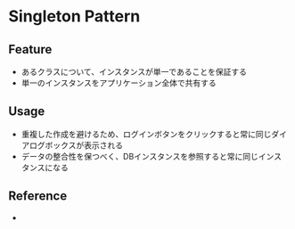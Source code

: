 # Singleton Pattern
## Feature
- あるクラスについて、インスタンスが単一であることを保証する
- 単一のインスタンスをアプリケーション全体で共有する

## Usage
- 重複した作成を避けるため、ログインボタンをクリックすると常に同じダイアログボックスが表示される
- データの整合性を保つべく、DBインスタンスを参照すると常に同じインスタンスになる

## Reference
- 
